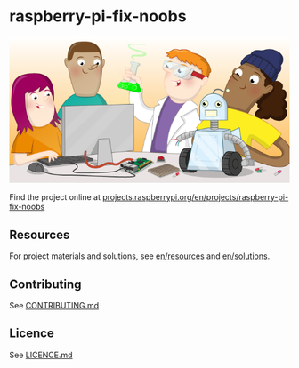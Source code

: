 # raspberry-pi-fix-noobs

![raspberry-pi-fix-noobs](banner.png)

Find the project online at [projects.raspberrypi.org/en/projects/raspberry-pi-fix-noobs](https://projects.raspberrypi.org/en/projects/raspberry-pi-fix-noobs)

## Resources
For project materials and solutions, see [en/resources](https://github.com/raspberrypilearning/raspberry-pi-fix-noobs/tree/master/en/resources) and [en/solutions](https://github.com/raspberrypilearning/raspberry-pi-fix-noobs/tree/master/en/solutions).

## Contributing
See [CONTRIBUTING.md](CONTRIBUTING.md)

## Licence
 See [LICENCE.md](LICENCE.md)